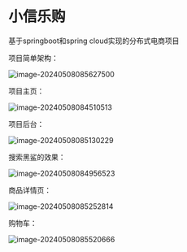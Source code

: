 # 小信乐购
基于springboot和spring cloud实现的分布式电商项目

项目简单架构：

![image-20240508085627500](https://github.com/ueke616/XiaoXinMarket/tree/master/img/image-20240508085627500.png)

项目主页：

![image-20240508084510513](https://github.com/ueke616/XiaoXinMarket/tree/master/image-20240508084510513.png)

项目后台：

![image-20240508085130229](https://github.com/ueke616/XiaoXinMarket/tree/master/img/image-20240508085130229.png)

搜索黑鲨的效果：

![image-20240508084956523](https://github.com/ueke616/XiaoXinMarket/tree/master/img/image-20240508084956523.png)

商品详情页：

![image-20240508085252814](https://github.com/ueke616/XiaoXinMarket/tree/master/img/image-20240508085252814.png)

购物车：

![image-20240508085520666](https://github.com/ueke616/XiaoXinMarket/tree/master/img/image-20240508085520666.png)
